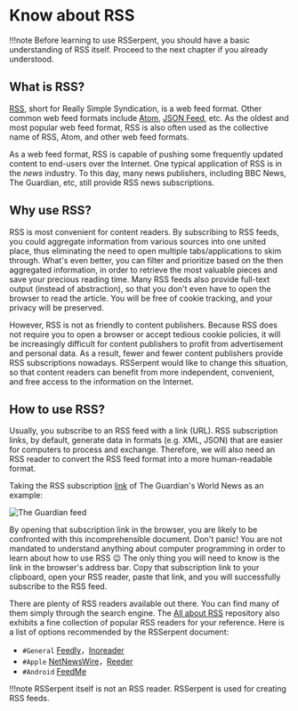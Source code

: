 # Know about RSS

!!!note
    Before learning to use RSSerpent, you should have a basic understanding of RSS itself. Proceed to the next chapter if you already understood.

## What is RSS?

[RSS](https://en.wikipedia.org/wiki/RSS), short for Really Simple Syndication, is a web feed format. Other common web feed formats include [Atom](https://en.wikipedia.org/wiki/Atom_(Web_standard)), [JSON Feed](https://en.wikipedia.org/wiki/JSON_Feed), etc. As the oldest and most popular web feed format, RSS is also often used as the collective name of RSS, Atom, and other web feed formats.

As a web feed format, RSS is capable of pushing some frequently updated content to end-users over the Internet. One typical application of RSS is in the *news* industry. To this day, many news publishers, including BBC News, The Guardian, etc, still provide RSS news subscriptions.

## Why use RSS?

RSS is most convenient for content readers. By subscribing to RSS feeds, you could aggregate information from various sources into one united place, thus eliminating the need to open multiple tabs/applications to skim through. What's even better, you can filter and prioritize based on the then aggregated information, in order to retrieve the most valuable pieces and save your precious reading time. Many RSS feeds also provide full-text output (instead of abstraction), so that you don't even have to open the browser to read the article. You will be free of cookie tracking, and your privacy will be preserved.

However, RSS is not as friendly to content publishers. Because RSS does not require you to open a browser or accept tedious cookie policies, it will be increasingly difficult for content publishers to profit from advertisement and personal data. As a result, fewer and fewer content publishers provide RSS subscriptions nowadays. RSSerpent would like to change this situation, so that content readers can benefit from more independent, convenient, and free access to the information on the Internet.

## How to use RSS?

Usually, you subscribe to an RSS feed with a link (URL). RSS subscription links, by default, generate data in formats (e.g. XML, JSON) that are easier for computers to process and exchange. Therefore, we will also need an RSS reader to convert the RSS feed format into a more human-readable format.

Taking the RSS subscription [link](https://www.theguardian.com/world/rss) of The Guardian's World News as an example:

![The Guardian feed](https://cdn.jsdelivr.net/gh/rsserpent/asset@latest/the-guardian-feed.png)

By opening that subscription link in the browser, you are likely to be confronted with this incomprehensible document. Don't panic! You are not mandated to understand anything about computer programming in order to learn about how to use RSS 😉 The only thing you will need to know is the link in the browser's address bar. Copy that subscription link to your clipboard, open your RSS reader, paste that link, and you will successfully subscribe to the RSS feed.

There are plenty of RSS readers available out there. You can find many of them simply through the search engine. The [All about RSS](https://github.com/AboutRSS/ALL-about-RSS#-rss-readers) repository also exhibits a fine collection of popular RSS readers for your reference. Here is a list of options recommended by the RSSerpent document:

- `#General` [Feedly](https://feedly.com/)，[Inoreader](https://www.inoreader.com/)
- `#Apple` [NetNewsWire](https://netnewswire.com/)，[Reeder](https://reederapp.com/)
- `#Android` [FeedMe](https://play.google.com/store/apps/details?id=com.seazon.feedme)

!!!note
    RSSerpent itself is not an RSS reader. RSSerpent is used for creating RSS feeds.
